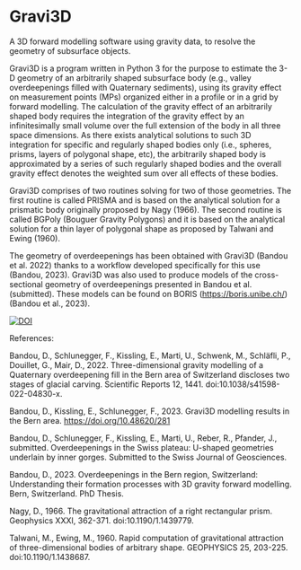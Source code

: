 # Gravi3D
A 3D forward modelling software using gravity data, to resolve the geometry of subsurface objects.

Gravi3D is a program written in Python 3 for the purpose to estimate the 3-D geometry of an arbitrarily shaped subsurface body (e.g., valley overdeepenings filled with Quaternary sediments), using its gravity effect on measurement points (MPs) organized either in a profile or in a grid by forward modelling. 
The calculation of the gravity effect of an arbitrarily shaped body requires the integration of the gravity effect by an infinitesimally small volume over the full extension of the body in all three space dimensions. As there exists analytical solutions to such 3D integration for specific and regularly shaped bodies only (i.e., spheres, prisms, layers of polygonal shape, etc), the arbitrarily shaped body is approximated by a series of such regularly shaped bodies and the overall gravity effect denotes the weighted sum over all effects of these bodies.

Gravi3D comprises of two routines solving for two of those geometries. The first routine is called PRISMA and is based on the analytical solution for a prismatic body originally proposed by Nagy (1966). The second routine is called BGPoly (Bouguer Gravity Polygons) and it is based on the analytical solution for a thin layer of polygonal shape as proposed by Talwani and Ewing (1960).

The geometry of overdeepenings has been obtained with Gravi3D (Bandou et al. 2022) thanks to a workflow developed specifically for this use (Bandou, 2023). Gravi3D was also used to produce models of the cross-sectional geometry of overdeepenings presented in Bandou et al. (submitted). These models can be found on BORIS (https://boris.unibe.ch/) (Bandou et al., 2023).

[![DOI](https://zenodo.org/badge/650158191.svg)](https://zenodo.org/badge/latestdoi/650158191)

References:

Bandou, D., Schlunegger, F., Kissling, E., Marti, U., Schwenk, M., Schläfli, P., Douillet, G., Mair, D., 2022. Three-dimensional gravity modelling of a Quaternary overdeepening fill in the Bern area of Switzerland discloses two stages of glacial carving. Scientific Reports 12, 1441. doi:10.1038/s41598-022-04830-x.

Bandou, D., Kissling, E., Schlunegger, F., 2023. Gravi3D modelling results in the Bern area. https://doi.org/10.48620/281

Bandou, D., Schlunegger, F., Kissling, E., Marti, U., Reber, R., Pfander, J., submitted. Overdeepenings in the Swiss plateau: U-shaped geometries underlain by inner gorges. Submitted to the Swiss Journal of Geosciences.

Bandou, D., 2023. Overdeepenings in the Bern region, Switzerland: Understanding their formation processes with 3D gravity forward modelling. Bern, Switzerland. PhD Thesis.

Nagy, D., 1966. The gravitational attraction of a right rectangular prism. Geophysics XXXI, 362-371. doi:10.1190/1.1439779.

Talwani, M., Ewing, M., 1960. Rapid computation of gravitational attraction of three-dimensional bodies of arbitrary shape. GEOPHYSICS 25, 203-225. doi:10.1190/1.1438687.
